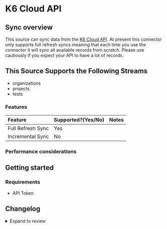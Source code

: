# K6 Cloud API

## Sync overview

This source can sync data from the [K6 Cloud API](https://developers.k6.io). At present this connector only supports full refresh syncs meaning that each time you use the connector it will sync all available records from scratch. Please use cautiously if you expect your API to have a lot of records.

## This Source Supports the Following Streams

- organizations
- projects
- tests

### Features

| Feature           | Supported?\(Yes/No\) | Notes |
| :---------------- | :------------------- | :---- |
| Full Refresh Sync | Yes                  |       |
| Incremental Sync  | No                   |       |

### Performance considerations

## Getting started

### Requirements

- API Token

## Changelog

<details>
  <summary>Expand to review</summary>

| Version | Date       | Pull Request                                              | Subject                                                                         |
| :------ | :--------- | :-------------------------------------------------------- | :------------------------------------------------------------------------------ |
| 0.2.18 | 2025-03-22 | [56019](https://github.com/airbytehq/airbyte/pull/56019) | Update dependencies |
| 0.2.17 | 2025-03-08 | [55486](https://github.com/airbytehq/airbyte/pull/55486) | Update dependencies |
| 0.2.16 | 2025-03-01 | [54748](https://github.com/airbytehq/airbyte/pull/54748) | Update dependencies |
| 0.2.15 | 2025-02-22 | [54290](https://github.com/airbytehq/airbyte/pull/54290) | Update dependencies |
| 0.2.14 | 2025-02-15 | [53830](https://github.com/airbytehq/airbyte/pull/53830) | Update dependencies |
| 0.2.13 | 2025-02-08 | [53251](https://github.com/airbytehq/airbyte/pull/53251) | Update dependencies |
| 0.2.12 | 2025-02-01 | [52732](https://github.com/airbytehq/airbyte/pull/52732) | Update dependencies |
| 0.2.11 | 2025-01-25 | [52229](https://github.com/airbytehq/airbyte/pull/52229) | Update dependencies |
| 0.2.10 | 2025-01-18 | [51837](https://github.com/airbytehq/airbyte/pull/51837) | Update dependencies |
| 0.2.9 | 2025-01-11 | [51190](https://github.com/airbytehq/airbyte/pull/51190) | Update dependencies |
| 0.2.8 | 2024-12-28 | [50656](https://github.com/airbytehq/airbyte/pull/50656) | Update dependencies |
| 0.2.7 | 2024-12-21 | [50077](https://github.com/airbytehq/airbyte/pull/50077) | Update dependencies |
| 0.2.6 | 2024-12-14 | [49612](https://github.com/airbytehq/airbyte/pull/49612) | Update dependencies |
| 0.2.5 | 2024-12-12 | [49242](https://github.com/airbytehq/airbyte/pull/49242) | Update dependencies |
| 0.2.4 | 2024-12-11 | [48204](https://github.com/airbytehq/airbyte/pull/48204) | Starting with this version, the Docker image is now rootless. Please note that this and future versions will not be compatible with Airbyte versions earlier than 0.64 |
| 0.2.3 | 2024-10-29 | [47895](https://github.com/airbytehq/airbyte/pull/47895) | Update dependencies |
| 0.2.2 | 2024-10-28 | [47454](https://github.com/airbytehq/airbyte/pull/47454) | Update dependencies |
| 0.2.1 | 2024-08-16 | [44196](https://github.com/airbytehq/airbyte/pull/44196) | Bump source-declarative-manifest version |
| 0.2.0 | 2024-08-15 | [44137](https://github.com/airbytehq/airbyte/pull/44137) | Refactor connector to manifest-only format |
| 0.1.15 | 2024-08-10 | [43493](https://github.com/airbytehq/airbyte/pull/43493) | Update dependencies |
| 0.1.14 | 2024-08-03 | [43077](https://github.com/airbytehq/airbyte/pull/43077) | Update dependencies |
| 0.1.13 | 2024-07-27 | [42789](https://github.com/airbytehq/airbyte/pull/42789) | Update dependencies |
| 0.1.12 | 2024-07-20 | [42249](https://github.com/airbytehq/airbyte/pull/42249) | Update dependencies |
| 0.1.11 | 2024-07-13 | [41871](https://github.com/airbytehq/airbyte/pull/41871) | Update dependencies |
| 0.1.10 | 2024-07-10 | [41462](https://github.com/airbytehq/airbyte/pull/41462) | Update dependencies |
| 0.1.9 | 2024-07-10 | [41324](https://github.com/airbytehq/airbyte/pull/41324) | Update dependencies |
| 0.1.8 | 2024-07-06 | [40875](https://github.com/airbytehq/airbyte/pull/40875) | Update dependencies |
| 0.1.7 | 2024-06-25 | [40291](https://github.com/airbytehq/airbyte/pull/40291) | Update dependencies |
| 0.1.6 | 2024-06-21 | [39921](https://github.com/airbytehq/airbyte/pull/39921) | Update dependencies |
| 0.1.5 | 2024-06-04 | [39044](https://github.com/airbytehq/airbyte/pull/39044) | [autopull] Upgrade base image to v1.2.1 |
| 0.1.4 | 2024-05-15 | [38150](https://github.com/airbytehq/airbyte/pull/38150) | Make connector compatable with the builder |
| 0.1.3 | 2024-04-19 | [37181](https://github.com/airbytehq/airbyte/pull/37181) | Upgrade to CDK 0.80.0 and manage dependencies with Poetry. |
| 0.1.2 | 2024-04-15 | [37181](https://github.com/airbytehq/airbyte/pull/37181) | Base image migration: remove Dockerfile and use the python-connector-base image |
| 0.1.1 | 2024-04-12 | [37181](https://github.com/airbytehq/airbyte/pull/37181) | schema descriptions |
| 0.1.0   | 2022-10-27 | [#18393](https://github.com/airbytehq/airbyte/pull/18393) | 🎉 New Source: K6 Cloud API [low-code CDK]                                      |

</details>
